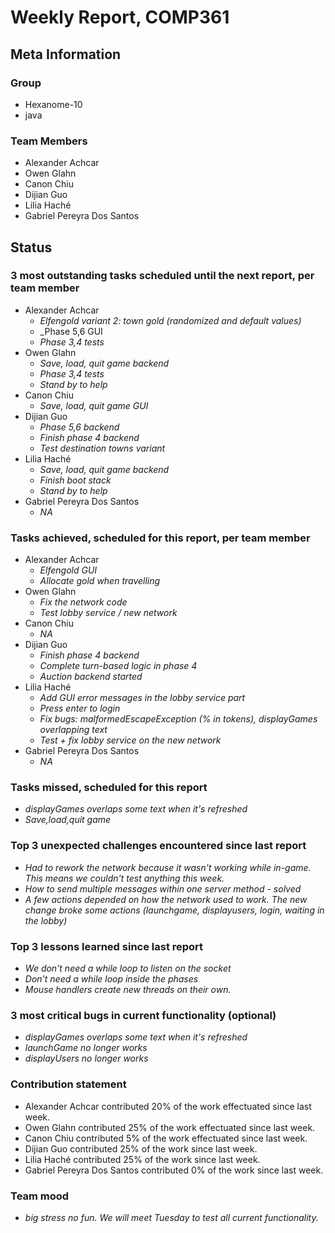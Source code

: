 # Weekly Report, COMP361

## Meta Information

### Group

- Hexanome-10
- java

### Team Members

- Alexander Achcar
- Owen Glahn
- Canon Chiu
- Dijian Guo
- Lilia Haché
- Gabriel Pereyra Dos Santos

## Status

### 3 most outstanding tasks scheduled until the next report, per team member

- Alexander Achcar
  - _Elfengold variant 2: town gold (randomized and default values)_
  - _Phase 5,6 GUI
  - _Phase 3,4 tests_
- Owen Glahn
  - _Save, load, quit game backend_
  - _Phase 3,4 tests_
  - _Stand by to help_
- Canon Chiu
  - _Save, load, quit game GUI_
- Dijian Guo
  - _Phase 5,6 backend_
  - _Finish phase 4 backend_
  - _Test destination towns variant_
- Lilia Haché
  - _Save, load, quit game backend_
  - _Finish boot stack_
  - _Stand by to help_
- Gabriel Pereyra Dos Santos
  - _NA_

### Tasks achieved, scheduled for this report, per team member

- Alexander Achcar
  - _Elfengold GUI_
  - _Allocate gold when travelling_
- Owen Glahn
  - _Fix the network code_
  - _Test lobby service / new network_
- Canon Chiu
  - _NA_
- Dijian Guo
  - _Finish phase 4 backend_
  - _Complete turn-based logic in phase 4_
  - _Auction backend started_
- Lilia Haché
  - _Add GUI error messages in the lobby service part_
  - _Press enter to login_
  - _Fix bugs: malformedEscapeException (% in tokens), displayGames overlapping text_
  - _Test + fix lobby service on the new network_
- Gabriel Pereyra Dos Santos
  - _NA_

### Tasks missed, scheduled for this report

- _displayGames overlaps some text when it's refreshed_
- _Save,load,quit game_

### Top 3 unexpected challenges encountered since last report

- _Had to rework the network because it wasn't working while in-game. This means we couldn't test anything this week._
- _How to send multiple messages within one server method - solved_
- _A few actions depended on how the network used to work. The new change broke some actions (launchgame, displayusers, login, waiting in the lobby)_

### Top 3 lessons learned since last report

- _We don't need a while loop to listen on the socket_
- _Don't need a while loop inside the phases_
- _Mouse handlers create new threads on their own._

### 3 most critical bugs in current functionality (optional)

- _displayGames overlaps some text when it's refreshed_
- _launchGame no longer works_
- _displayUsers no longer works_

### Contribution statement

- Alexander Achcar contributed 20% of the work effectuated since last week.
- Owen Glahn contributed 25% of the work effectuated since last week.
- Canon Chiu contributed 5% of the work effectuated since last week.
- Dijian Guo contributed 25% of the work since last week.
- Lilia Haché contributed 25% of the work since last week.
- Gabriel Pereyra Dos Santos contributed 0% of the work since last week.

### Team mood

- _big stress no fun. We will meet Tuesday to test all current functionality._
